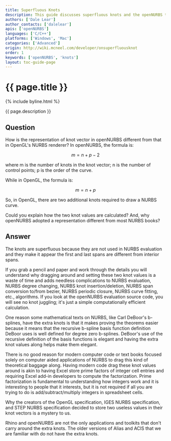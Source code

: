 ```yaml
---
title: Superfluous Knots
description: This guide discusses superfluous knots and the openNURBS toolkit.
authors: ['Dale Lear']
author_contacts: ['dalelear']
apis: ['openNURBS']
languages: ['C/C++']
platforms: ['Windows', 'Mac']
categories: ['Advanced']
origin: http://wiki.mcneel.com/developer/onsuperfluousknot
order: 1
keywords: ['openNURBS', 'knots']
layout: toc-guide-page
---
```


# {{ page.title }}

{% include byline.html %}

{{ page.description }}

## Question

How is the representation of knot vector in openNURBS different from that in OpenGL's NURBS renderer?  In openNURBS, the formula is:

$$m = n + p - 2 $$

where m is the number of knots in the knot vector; n is the number of control points; p is the order of the curve.

While in OpenGL, the formula is:

$$m = n + p$$

So, in OpenGL, there are two additional knots required to draw a NURBS curve.

Could you explain how the two knot values are calculated?  And, why openNURBS adopted a representation different from most NURBS books?

## Answer

The knots are superfluous because they are not used in NURBS evaluation and they make it appear the first and last spans are different from interior spans.

If you grab a pencil and paper and work through the details you will understand why dragging around and setting these two knot values is a waste of time and adds needless complications to NURBS evaluation, NURBS degree changing, NURBS knot insertion/deletion, NURBS span conversion to/from bezier, NURBS periodic closure, NURBS curve fitting, etc., algorithms.  If you look at the openNURBS evaluation source code, you will see no knot juggling; it's just a simple computationally efficient calculation.

One reason some mathematical texts on NURBS, like Carl DeBoor's b-splines, have the extra knots is that it makes proving the theorems easier because it means that the recursive b-spline basis function definition DeBoor uses is well defined for degree zero b-splines.  DeBoor's use of the recursive definition of the basis functions is elegant and having the extra knot values along helps make them elegant.

There is no good reason for modern computer code or text books focused solely on computer aided applications of NURBS to drag this kind of theoretical baggage along.  Having modern code drag these knot values around is akin to having Excel store prime factors of integer cell entries and requiring Excel add-in developers to compute the factorization.  Prime factorization is fundamental to understanding how integers work and it is interesting to people that it interests, but it is not required if all you are trying to do is add/subtract/multiply integers in spreadsheet cells.

Why the creators of the OpenGL specification, IGES NURBS specification, and STEP NURBS specification decided to store two useless values in their knot vectors is a mystery to us.

Rhino and openNURBS are not the only applications and toolkits that don't carry around the extra knots. The older versions of Alias and ACIS that we are familiar with do not have the extra knots.
